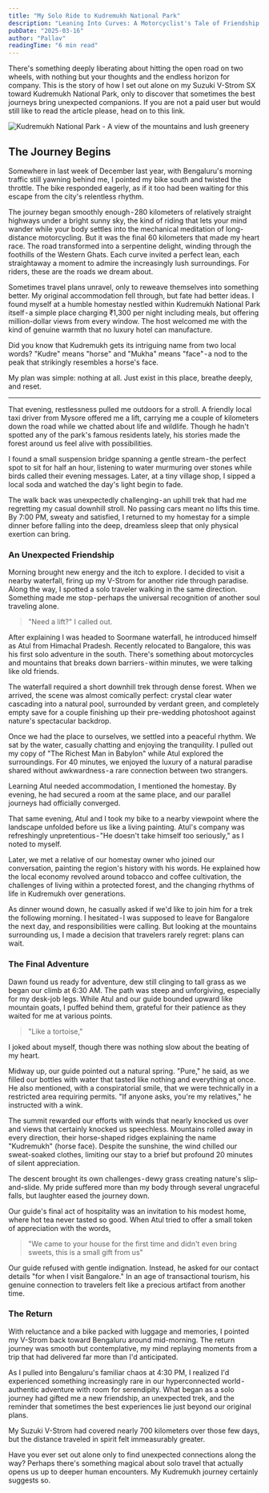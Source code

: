 ```yaml
---
title: "My Solo Ride to Kudremukh National Park"
description: "Leaning Into Curves: A Motorcyclist's Tale of Friendship and Adventure in the Western Ghats"
pubDate: "2025-03-16"
author: "Pallav"
readingTime: "6 min read"
---
```


There's something deeply liberating about hitting the open road on two wheels, with nothing but your thoughts and the endless horizon for company. This is the story of how I set out alone on my Suzuki V-Strom SX toward Kudremukh National Park, only to discover that sometimes the best journeys bring unexpected companions.
If you are not a paid user but would still like to read the article please, head on to this link.

![Kudremukh National Park - A view of the mountains and lush greenery](/placeholder-social.jpg)

## The Journey Begins

Somewhere in last week of December last year, with Bengaluru's morning traffic still yawning behind me, I pointed my bike south and twisted the throttle. The bike responded eagerly, as if it too had been waiting for this escape from the city's relentless rhythm.

The journey began smoothly enough - 280 kilometers of relatively straight highways under a bright sunny sky, the kind of riding that lets your mind wander while your body settles into the mechanical meditation of long-distance motorcycling. But it was the final 60 kilometers that made my heart race. The road transformed into a serpentine delight, winding through the foothills of the Western Ghats. Each curve invited a perfect lean, each straightaway a moment to admire the increasingly lush surroundings. For riders, these are the roads we dream about.

Sometimes travel plans unravel, only to reweave themselves into something better. My original accommodation fell through, but fate had better ideas. I found myself at a humble homestay nestled within Kudremukh National Park itself - a simple place charging ₹1,300 per night including meals, but offering million-dollar views from every window. The host welcomed me with the kind of genuine warmth that no luxury hotel can manufacture.

Did you know that Kudremukh gets its intriguing name from two local words? "Kudre" means "horse" and "Mukha" means "face" - a nod to the peak that strikingly resembles a horse's face.

My plan was simple: nothing at all. Just exist in this place, breathe deeply, and reset.

---

That evening, restlessness pulled me outdoors for a stroll. A friendly local taxi driver from Mysore offered me a lift, carrying me a couple of kilometers down the road while we chatted about life and wildlife. Though he hadn't spotted any of the park's famous residents lately, his stories made the forest around us feel alive with possibilities.

I found a small suspension bridge spanning a gentle stream - the perfect spot to sit for half an hour, listening to water murmuring over stones while birds called their evening messages. Later, at a tiny village shop, I sipped a local soda and watched the day's light begin to fade.

The walk back was unexpectedly challenging - an uphill trek that had me regretting my casual downhill stroll. No passing cars meant no lifts this time. By 7:00 PM, sweaty and satisfied, I returned to my homestay for a simple dinner before falling into the deep, dreamless sleep that only physical exertion can bring.

### An Unexpected Friendship
Morning brought new energy and the itch to explore. I decided to visit a nearby waterfall, firing up my V-Strom for another ride through paradise. Along the way, I spotted a solo traveler walking in the same direction. Something made me stop - perhaps the universal recognition of another soul traveling alone.

> "Need a lift?"
I called out.

After explaining I was headed to Soormane waterfall, he introduced himself as Atul from Himachal Pradesh. Recently relocated to Bangalore, this was his first solo adventure in the south. There's something about motorcycles and mountains that breaks down barriers - within minutes, we were talking like old friends.

The waterfall required a short downhill trek through dense forest. When we arrived, the scene was almost comically perfect: crystal clear water cascading into a natural pool, surrounded by verdant green, and completely empty save for a couple finishing up their pre-wedding photoshoot against nature's spectacular backdrop.

Once we had the place to ourselves, we settled into a peaceful rhythm. We sat by the water, casually chatting and enjoying the tranquility. I pulled out my copy of "The Richest Man in Babylon" while Atul explored the surroundings. For 40 minutes, we enjoyed the luxury of a natural paradise shared without awkwardness - a rare connection between two strangers.

Learning Atul needed accommodation, I mentioned the homestay. By evening, he had secured a room at the same place, and our parallel journeys had officially converged.

That same evening, Atul and I took my bike to a nearby viewpoint where the landscape unfolded before us like a living painting. Atul's company was refreshingly unpretentious - "He doesn't take himself too seriously," as I noted to myself.

Later, we met a relative of our homestay owner who joined our conversation, painting the region's history with his words. He explained how the local economy revolved around tobacco and coffee cultivation, the challenges of living within a protected forest, and the changing rhythms of life in Kudremukh over generations.

As dinner wound down, he casually asked if we'd like to join him for a trek the following morning. I hesitated - I was supposed to leave for Bangalore the next day, and responsibilities were calling. But looking at the mountains surrounding us, I made a decision that travelers rarely regret: plans can wait.

### The Final Adventure

Dawn found us ready for adventure, dew still clinging to tall grass as we began our climb at 6:30 AM. The path was steep and unforgiving, especially for my desk-job legs. While Atul and our guide bounded upward like mountain goats, I puffed behind them, grateful for their patience as they waited for me at various points.

> "Like a tortoise," 

I joked about myself, though there was nothing slow about the beating of my heart.

Midway up, our guide pointed out a natural spring. "Pure," he said, as we filled our bottles with water that tasted like nothing and everything at once. He also mentioned, with a conspiratorial smile, that we were technically in a restricted area requiring permits. "If anyone asks, you're my relatives," he instructed with a wink.

The summit rewarded our efforts with winds that nearly knocked us over and views that certainly knocked us speechless. Mountains rolled away in every direction, their horse-shaped ridges explaining the name "Kudremukh" (horse face). Despite the sunshine, the wind chilled our sweat-soaked clothes, limiting our stay to a brief but profound 20 minutes of silent appreciation.


The descent brought its own challenges - dewy grass creating nature's slip-and-slide. My pride suffered more than my body through several ungraceful falls, but laughter eased the journey down.

Our guide's final act of hospitality was an invitation to his modest home, where hot tea never tasted so good. When Atul tried to offer a small token of appreciation with the words, 

> "We came to your house for the first time and didn't even bring sweets, this is a small gift from us"

Our guide refused with gentle indignation. Instead, he asked for our contact details "for when I visit Bangalore." In an age of transactional tourism, his genuine connection to travelers felt like a precious artifact from another time.

### The Return
With reluctance and a bike packed with luggage and memories, I pointed my V-Strom back toward Bengaluru around mid-morning. The return journey was smooth but contemplative, my mind replaying moments from a trip that had delivered far more than I'd anticipated.

As I pulled into Bengaluru's familiar chaos at 4:30 PM, I realized I'd experienced something increasingly rare in our hyperconnected world - authentic adventure with room for serendipity. What began as a solo journey had gifted me a new friendship, an unexpected trek, and the reminder that sometimes the best experiences lie just beyond our original plans.

My Suzuki V-Strom had covered nearly 700 kilometers over those few days, but the distance traveled in spirit felt immeasurably greater.

Have you ever set out alone only to find unexpected connections along the way? Perhaps there's something magical about solo travel that actually opens us up to deeper human encounters. My Kudremukh journey certainly suggests so.